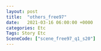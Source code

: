 ```yaml
---
layout: post
title:  "others_free97"
date:   2021-03-16 06:00:00 +0000
categories: Etc
Tags: Story Etc
SceneCode: ["scene_free97_q1_s20"]
---
```

